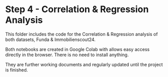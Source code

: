 # Step 4 - Correlation & Regression Analysis

This folder includes the code for the Correlation & Regression analysis of both datasets, Funda & Immobilienscout24. 

Both notebooks are created in Google Colab with allows easy access directly in the browser. There is no need to install anything. 

They are further working documents and regularly updated until the project is finished. 
